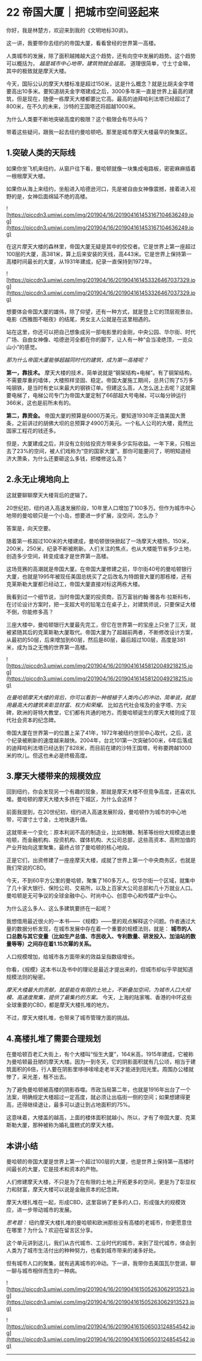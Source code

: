 # 22 帝国大厦｜把城市空间竖起来

你好，我是林楚方，欢迎来到我的《文明地标30讲》。

这一讲，我要带你去纽约的帝国大厦，看看曾经的世界第一高楼。

人类城市的发展，除了面积越摊越大这个趋势，还有向空中发展的趋势。这个趋势可以概括为， *越是城市中心地带，建筑物就会越高。* 道理很简单，寸土寸金嘛，其中的极致就是摩天大楼。

今天，国际公认的摩天大楼标准是超过150米，这是什么概念？就是比胡夫金字塔要高出10多米。要知道胡夫金字塔建成之后，3000多年来一直是世界上最高的建筑，但是现在，随便一栋摩天大楼都要比它高。最高的迪拜哈利法塔已经超过了800米，在不久的未来，沙特的王国塔还将超越1000米。

为什么人类要不断地突破高度的极限？这个极限会有尽头吗？

带着这些疑问，跟我一起去纽约曼哈顿吧。那里是城市摩天大楼最早的聚集区。

## 1.突破人类的天际线

如果你坐飞机来纽约，从窗户往下看，曼哈顿就像一块集成电路板，密密麻麻插着一根根摩天大楼。

如果你从海上来纽约，坐船进入哈德逊河口，先是被自由女神像震撼，接着进入视野的是，女神后面绵延不绝的高楼。

![https://piccdn3.umiwi.com/img/201904/16/201904161453167104636249.jpg](https://piccdn3.umiwi.com/img/201904/16/201904161453167104636249.jpg)

在这片摩天大楼的森林里，帝国大厦无疑是其中的佼佼者。它是世界上第一座超过100层的大厦，高381米，算上后来安装的天线，高443米。它是世界上保持第一高楼时间最长的大厦，从1931年建成，纪录一直保持到1972年。

![https://piccdn3.umiwi.com/img/201904/16/201904161453326467037329.jpg](https://piccdn3.umiwi.com/img/201904/16/201904161453326467037329.jpg)

想要体会帝国大厦的雄伟，除了仰望，还有一种方式，就是登上它的顶层观景台。电影《西雅图不眠夜》的结尾，男女主人公就是在这里相遇的。

站在这里，你还可以把自己想象成另一部电影里的金刚，中央公园、华尔街、时代广场、自由女神像、哈德逊河全都在你的脚下，让人有一种“会当凌绝顶，一览众山小”的感觉。

 *那为什么帝国大厦能够超越同时代的建筑，成为第一高楼呢？*

 **第一，靠技术。** 摩天大楼的技术，简单说就是“钢架结构+电梯”。有了钢架结构，不需要厚重的墙体，大楼照样坚固、稳定。帝国大厦施工期间，总共订购了5万多吨钢铁，是当时有史以来最大的钢铁订单。但建这么高，人怎么送上去呢？这就需要电梯了，电梯公司专门为帝国大厦定制了66部超大号电梯，可以每分钟运行366米，这也是前所未有的。

 **第二，靠资金。** 帝国大厦的预算是6000万美元，要知道1930年正值美国大萧条，之前讲过的胡佛大坝的总预算才4900万美元。一个私人公司的大楼，竟然比国家工程花的钱还多。

但是，大厦建成之后，并没有立刻给投资方带来多少实际收益。一年下来，只租出去了23%的空间，被人们戏称为“空的国家大厦”。那你可能要问了，明明知道经济大萧条，为什么还要砸这么多钱，把楼修这么高？

## 2.永无止境地向上

这就要聊聊摩天大楼背后的逻辑了。

20世纪初，纽约进入高速发展阶段，10年里人口增加了100多万。但作为城市中心地带的曼哈顿只是一个小岛，想要进一步扩展，没空间，怎么办？

答案是，向天空要。

随着第一栋超过100米的大楼建成，曼哈顿很快掀起了一场摩天大楼热，150米，200米，250米，纪录不断被刷新。人们关注的焦点，也从大楼能节省多少土地，创造多少空间，转变成谁才是世界第一高楼。

这场竞赛的高潮就是帝国大厦。在帝国大厦修建之前，华尔街40号的曼哈顿银行大厦，也就是1995年被现任美国总统买了之后改名为特朗普大厦的那栋楼，还有克莱斯勒大厦都已经动工，帝国大厦直接对标这两栋大楼。

我看到过一个细节说，当时帝国大厦的投资商，百万富翁约翰·雅各布·拉斯科布，在讨论设计方案时，把一支超大号的铅笔立在桌子上，对建筑师说，只要保证大楼不倒，你能修多高？

三座大楼中，曼哈顿银行大厦最先完工，但它在世界第一的宝座上只坐了三天，就被紧随其后的克莱斯勒大厦取代。帝国大厦为了超越前两者，不断修改设计方案，从最初的50层，后来增加到60层，然后是80层，最后超过100层，高度是381米，成为当之无愧的世界第一高楼。

![https://piccdn3.umiwi.com/img/201904/16/201904161458120049218215.jpg](https://piccdn3.umiwi.com/img/201904/16/201904161458120049218215.jpg)

 *在曼哈顿摩天大楼的背后，你可以看到一种根植于人类内心的冲动，简单说，就是用最高大的建筑来彰显财富、权力和荣耀。* 比如古代社会埃及的金字塔、方尖碑，欧洲的哥特大教堂，它们都有共通的地方。而曼哈顿诞生的摩天大楼则成了现代社会资本的纪念碑。

帝国大厦在世界第一的位置上呆了41年，1972年被纽约世贸中心取代，之后，这个纪录被刷新的速度越来越快。2004年，台北101第一次突破500米，6年后落成的迪拜哈利法塔已经达到了828米，而目前在建的沙特王国塔，号称要跨越1000米的坎儿。但这也未必是终极高度。

## 3.摩天大楼带来的规模效应

回到纽约，你会发现另一个有趣的现象，那就是摩天大楼不但竞争高度，还喜欢扎堆。曼哈顿的摩天大楼大多挤在下城区，为什么会这样？

前面我提到，在20世纪初，纽约进入高速发展阶段，曼哈顿作为城市的中心地带，可谓寸土寸金，土地快速升值。

这就带来一个变化：原本利润不高的制造业，比如制糖、制革等纷纷大规模退出曼哈顿，而金融机构、投资机构、媒体机构、大公司总部，这些高资本、高附加值的产业开始向这里聚集，最终占领了曼哈顿的核心地段。

正是它们，出资修建了一座座摩天大楼，成就了世界上第一个中央商务区，也就是我们常说的CBD。

今天，不到60平方公里的曼哈顿，聚集了160多万人。仅华尔街一个区域，就集中了几十家大银行、保险公司、交易所，以及上百家大公司总部和几十万就业人口。曼哈顿是无可争议的全球金融中心、时尚中心、创意中心和传媒产业中心。

为什么这么多人、这么多建筑要挤在一起呢？

我想借用最近很火的一本书——《规模》——里的观点解释这个问题。作者通过大量的数据分析发现，在城市发展中存在着一个重要的规模法则，就是： **城市的人口总数与其它变量（比如生产总值、市民收入、专利数量、研发投入、加油站的数量等等）之间存在着1.15次幂的关系。**

人口规模增加，给城市各方面带来的效益呈指数级增长。

你看，《规模》这本书以及书中的理论是最近才提出来的，但城市却似乎早就知道规模法则的秘密。

 *摩天大楼最大的贡献，就是能在有限的土地上，不断叠加空间，为城市人口大规模、高速度聚集，提供了最集约的方案。* 今天，上海的陆家嘴、香港的中环这些全球重要的CBD，都是摩天大楼扎堆的地方。

不过，摩天大楼扎堆，也带来了城市管理方面的挑战。

## 4.高楼扎堆了需要合理规划

在曼哈顿百老汇大街上，有个大楼叫“恒生大厦”，164米高，1915年建成，它被称为曼哈顿最丑陋的摩天大楼。因为一到冬天，它的阴影面积就有几公顷，相当于建筑面积的6倍，行人要在阴影里哆哆嗦嗦走老半天才能进到阳光里。周围办公楼就惨了，采光差，租不出去。

为了避免曼哈顿被高楼的阴影吞噬。市政当局第二年，也就是1916年出台了一个法案，明确规定大楼超过一定高度，就必须让出临街一侧的空间；如果想建得更高，还得继续退让，最多可以退让到占地面积的75%。

这意味着，大楼盖的越高，上面的楼体面积就越小。所以，才有了帝国大厦、克莱斯勒大厦，那种被称为婚礼蛋糕式的摩天大楼。

## 本讲小结

曼哈顿的帝国大厦是世界上第一个超过100层的大厦，也是世界上保持第一高楼时间最长的大厦，它是技术和资本的产物。

人们修建摩天大楼，不只是为了在有限的土地上开拓更多的空间，更是为了彰显权力和财富，摩天大楼可以说是金融资本的纪念碑。

摩天大楼扎堆在一起，形成CBD，这里容纳了更多的人口，形成强大的规模效应，进一步带动城市的发展。

 *思考题：* 纽约摩天大楼扎堆的曼哈顿和欧洲那些没有高楼的老城市，你更愿意住在哪里？为什么？欢迎在留言区分享。

这个单元讲到这儿，我们从古代城市、工业时代的城市，来到了现代城市，体会到人类为了城市生活付出的种种努力，也看到城市带来的诸多好处。

但有城市人口的聚集，就有逃离城市的冲动。下一讲，我带你去美国瓦尔登湖，聊一聊与城市相伴而生的一种病。

![https://piccdn3.umiwi.com/img/201904/16/201904161505263062913523.jpg](https://piccdn3.umiwi.com/img/201904/16/201904161505263062913523.jpg)

![https://piccdn3.umiwi.com/img/201904/16/201904161506503124854542.jpg](https://piccdn3.umiwi.com/img/201904/16/201904161506503124854542.jpg)

---
